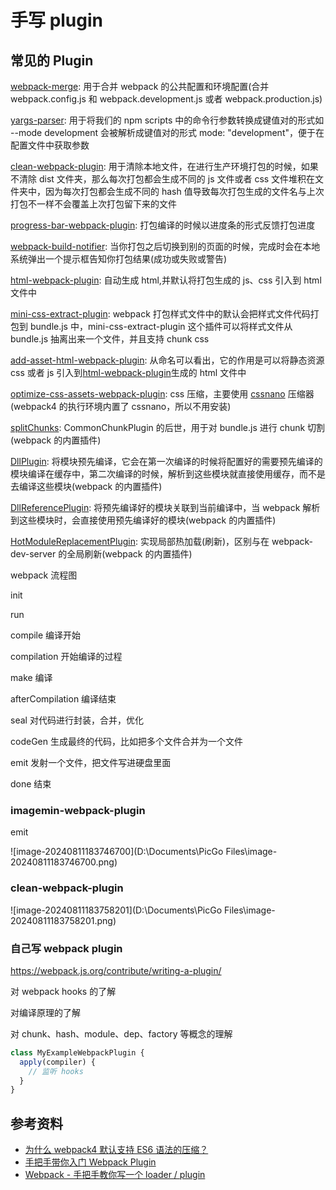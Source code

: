 # 手写 plugin





## 常见的 Plugin

[webpack-merge](https://www.npmjs.com/package/webpack-merge): 用于合并 webpack 的公共配置和环境配置(合并 webpack.config.js 和 webpack.development.js 或者 webpack.production.js)

[yargs-parser](https://www.npmjs.com/package/yargs-parser): 用于将我们的 npm scripts 中的命令行参数转换成键值对的形式如 --mode development 会被解析成键值对的形式 mode: "development"，便于在配置文件中获取参数

[clean-webpack-plugin](https://www.npmjs.com/package/clean-webpack-plugin): 用于清除本地文件，在进行生产环境打包的时候，如果不清除 dist 文件夹，那么每次打包都会生成不同的 js 文件或者 css 文件堆积在文件夹中，因为每次打包都会生成不同的 hash 值导致每次打包生成的文件名与上次打包不一样不会覆盖上次打包留下来的文件

[progress-bar-webpack-plugin](https://www.npmjs.com/package/progress-bar-webpack-plugin): 打包编译的时候以进度条的形式反馈打包进度

[webpack-build-notifier](https://www.npmjs.com/package/webpack-build-notifier): 当你打包之后切换到别的页面的时候，完成时会在本地系统弹出一个提示框告知你打包结果(成功或失败或警告)

[html-webpack-plugin](https://www.npmjs.com/package/html-webpack-plugin): 自动生成 html,并默认将打包生成的 js、css 引入到 html 文件中

[mini-css-extract-plugin](https://www.npmjs.com/package/mini-css-extract-plugin): webpack 打包样式文件中的默认会把样式文件代码打包到 bundle.js 中，mini-css-extract-plugin 这个插件可以将样式文件从 bundle.js 抽离出来一个文件，并且支持 chunk css

[add-asset-html-webpack-plugin](https://www.npmjs.com/package/add-asset-html-webpack-plugin): 从命名可以看出，它的作用是可以将静态资源 css 或者 js 引入到[html-webpack-plugin](https://www.npmjs.com/package/html-webpack-plugin)生成的 html 文件中

[optimize-css-assets-webpack-plugin](https://www.npmjs.com/package/optimize-css-assets-webpack-plugin): css 压缩，主要使用 [cssnano](https://github.com/cssnano/cssnano) 压缩器(webpack4 的执行环境内置了 cssnano，所以不用安装)

[splitChunks](https://webpack.docschina.org/plugins/split-chunks-plugin/): CommonChunkPlugin 的后世，用于对 bundle.js 进行 chunk 切割(webpack 的内置插件)

[DllPlugin](https://webpack.docschina.org/plugins/dll-plugin/): 将模块预先编译，它会在第一次编译的时候将配置好的需要预先编译的模块编译在缓存中，第二次编译的时候，解析到这些模块就直接使用缓存，而不是去编译这些模块(webpack 的内置插件)

[DllReferencePlugin](https://webpack.docschina.org/plugins/dll-plugin/#dllreferenceplugin): 将预先编译好的模块关联到当前编译中，当 webpack 解析到这些模块时，会直接使用预先编译好的模块(webpack 的内置插件)

[HotModuleReplacementPlugin](https://webpack.docschina.org/plugins/hot-module-replacement-plugin/): 实现局部热加载(刷新)，区别与在 webpack-dev-server 的全局刷新(webpack 的内置插件)









webpack 流程图

init

run

compile 编译开始

compilation 开始编译的过程

make 编译

afterCompilation 编译结束

seal 对代码进行封装，合并，优化

codeGen 生成最终的代码，比如把多个文件合并为一个文件

emit 发射一个文件，把文件写进硬盘里面

done 结束



### imagemin-webpack-plugin

emit

![image-20240811183746700](D:\Documents\PicGo Files\image-20240811183746700.png)









### clean-webpack-plugin



![image-20240811183758201](D:\Documents\PicGo Files\image-20240811183758201.png)









### 自己写 webpack plugin

https://webpack.js.org/contribute/writing-a-plugin/

对 webpack hooks 的了解

对编译原理的了解

对 chunk、hash、module、dep、factory 等概念的理解



```javascript
class MyExampleWebpackPlugin {
  apply(compiler) {
  	// 监听 hooks
  }
}
```











## 参考资料

-   [为什么 webpack4 默认支持 ES6 语法的压缩？](https://juejin.cn/post/6844903935413583880)
-   [手把手带你入门 Webpack Plugin](https://mp.weixin.qq.com/s/8oDENjCOsXxlA2fyuIN4GA)
-   [Webpack - 手把手教你写一个 loader / plugin](https://mp.weixin.qq.com/s/T9H5HYpo-MBgZiSnaHTi0A)
